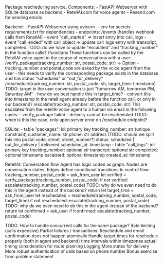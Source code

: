 Package rescheduling service.
Components:
    - FastAPI Webserver with SQLite database as backend
    - RetellAI.com for voice agents
    - Resend.com for sending emails

Backend:
    - FastAPI Webserver using uvicorn
    - .env for secrets
    - requirements.txt for dependencies
    - endpoints:
        /events (handles webhook calls from RetellAI)
            - event "call_started" => insert entry into call_logs
            - event "call_ended" with call_object => update call_logs entry with transcript, completed
                TODO: do we have to update "escalated" and "tracking_number" in the function calls?
        /functions
            These functions can be called by the RetellAI voice agent in the course of conversations with a user:
            /verify_package(tracking_number: str, postal_code: str) -> Option<Package>
                - tracking_number and postal_code are asked by the voice agent from the user
                - this needs to verify the corresponding package exists in the database and has status "scheduled" or "out_for_delivery"
            /reschedule(tracking_number: str, postal_code: str, target_time: timestamp)
                TODO: target in the user conversation is just "tomorrow AM, tomorrow PM, Saturday AM"
                    - how do we best handle this in target_time?
                    - convert this into timestamp in the retell agent already before the function call, or only in our backend?
            /escalate(tracking_number: str, postal_code: str)
                This escalates from the retellAI voice agent to a human via email in the following cases:
                    - verify_package failed
                    - delivery cannot be rescheduled
                        TODO: when is this the case, only upon server error on /reschedule endpoint?


SQLite:
    - table "packages":
        id: primary key
        tracking_number: str (unique constraint)
        customer_name: str
        phone: str
        address (TODO: should we split this into postal code, street, street_number?)
        status: scheduled | out_for_delivery | delivered
        scheduled_at: timestamp
    - table "call_logs":
        id: primary key
        tracking_number: optional str
        transcript: optional str
        completed: optional timestamp
        escalated: optional timestamp
        created_at: timestamp

RetellAI:
    Conversation flow Agent has logic coded as graph.
    Nodes are conversation states.
    Edges define conditional transitions
    In control flow:
        tracking_number, postal_code = ask_from_user
        let verified = verify_package(tracking_number, postal_code)
        if not verified:
            escalate(tracking_number, postal_code)
            TODO: why do we even need to do this in the agent instead of the backend?
            return
        let target_time = ask_from_user
        let rescheduled = reschedule(tracking_number, postal_code, target_time)
        if not rescheduled:
            escalate(tracking_number, postal_code)
            TODO: why do we even need to do this in the agent instead of the backend?
            return
        let confirmed = ask_user
        if !confirmed:
            escalate(tracking_number, postal_code)

TODO:
    How to handle concurrent calls for the same package?
    Rate limiting (calls expensive)
    Partial failures / transactions:
        Reschedule and email confirmation does not happen atomically
    Handle target times for reschedule properly (both in agent and backend)
        time intervals within timezones
        actual timing consideration for route planning
    Logging
    More states for delivery
    More robust authentication of calls based on phone number
    Bonus exercise from problem statement
